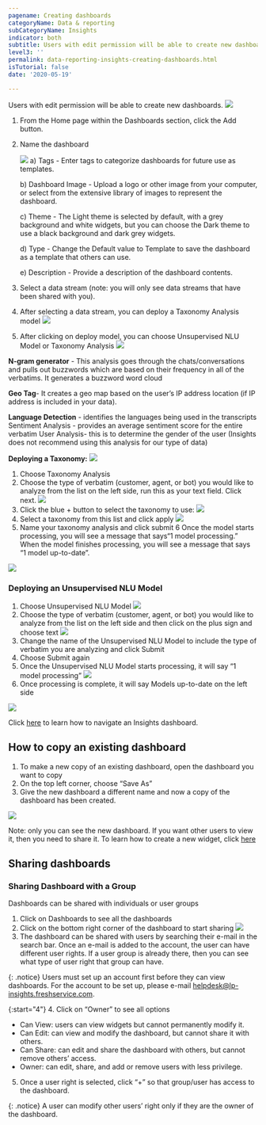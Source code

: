 ```yaml
---
pagename: Creating dashboards
categoryName: Data & reporting
subCategoryName: Insights
indicator: both
subtitle: Users with edit permission will be able to create new dashboards.
level3: ''
permalink: data-reporting-insights-creating-dashboards.html
isTutorial: false
date: '2020-05-19'

---
```


Users with edit permission will be able to create new dashboards.
  ![](img/creating-dashboards-insights1.png)
1. From the Home page within the Dashboards section, click the Add button.
2. Name the dashboard

    ![](img/creating_dashboards_insights2.png)
    a) Tags - Enter tags to categorize dashboards for future use as templates.
    
    b) Dashboard Image - Upload a logo or other image from your computer, or select from the extensive library of images to represent the dashboard.
    
    c) Theme - The Light theme is selected by default, with a grey background and white widgets, but you can choose the Dark theme to use a black background and dark grey widgets.
    
    d) Type - Change the Default value to Template to save the dashboard as a template that others can use.
    
    e) Description - Provide a description of the dashboard contents.
    
3. Select a data stream (note: you will only see data streams that have been shared with you).
4. After selecting a data stream, you can deploy a Taxonomy Analysis  model
  ![](img/creating_dashboards_insights3.png)
5. After clicking on deploy model, you can choose Unsupervised NLU Model or Taxonomy Analysis
   ![](img/creating_dashboards_insights4.png)

  **N-gram generator** - This analysis goes through the chats/conversations and pulls out buzzwords which are based on their frequency in all of the verbatims. It generates a buzzword word cloud

  **Geo Tag**- It creates a geo map based on the user’s IP address location (if IP address is included in your data).

  **Language Detection** - identifies the languages being used in the transcripts
Sentiment Analysis - provides an average sentiment score for the entire verbatim 
User Analysis- this is to determine the gender of the user (Insights does not recommend using this analysis for our type of data)

**Deploying a Taxonomy:**
   ![](img/creating_dashboards_insights5.png)
1. Choose Taxonomy Analysis
2. Choose the type of verbatim (customer, agent, or bot) you would like to analyze from the list on the left side, run this as your text field. Click next.
  ![](img/creating_dashboards_insights6.png)
3. Click the blue + button to select the taxonomy to use:
   ![](img/creating_dashboards_insights7.png)
4. Select a taxonomy from this list and click apply
     ![](img/creating_dashboards_insights8.png)
5. Name your taxonomy analysis and click submit
6 Once the model starts processing, you will see a message that says“1 model processing.”  When the model finishes processing, you will see a message that says “1 model up-to-date”.

![](img/creating_dashboards_insights9.png)

### Deploying an Unsupervised NLU Model
1. Choose Unsupervised NLU Model
     ![](img/creating_dashboards_insights10.png)
2. Choose the type of verbatim (customer, agent, or bot) you would like to analyze from the list on the left side and then click on the plus sign and choose text
       ![](img/creating_dashboards_insights11.png)
3. Change the name of the Unsupervised NLU Model to include the type of verbatim you are analyzing and click Submit 
4. Choose Submit again
5. Once the Unsupervised NLU Model starts processing, it will say “1 model processing”
         ![](img/creating_dashboards_insights12.png)
6. Once processing is complete, it will say Models up-to-date on the left side 

![](img/creating_dashboards_insights13.png)

Click [here](data-reporting-insights-insights-user-guide.html) to learn how to navigate an Insights dashboard. 

## How to copy an existing dashboard
1. To make a new copy of an existing dashboard, open the dashboard you want to copy
2. On the top left corner, choose “Save As”
3. Give the new dashboard a different name and now a copy of the dashboard has been created. 

![](img/creating_dashboards_insights14.png)

Note: only you can see the new dashboard. If you want other users to view it, then you need to share it. To learn how to create a new widget, click [here](https://knowledge.liveperson.com/data-reporting-insights-creating-new-widgets.html)

## Sharing dashboards
### Sharing Dashboard with a Group
Dashboards can be shared with individuals or user groups
1. Click on Dashboards to see all the dashboards
2. Click on the bottom right corner of the dashboard to start sharing
  ![](img/sharing_dashboards_insights_1.png)
3. The dashboard can be shared with users by searching their e-mail in the search bar. Once an e-mail is added to the account, the user can have different user rights. If a user group is already there, then you can see what type of user right that group can have.

{: .notice}
Users must set up an account first before they can view dashboards. For the account to be set up, please e-mail helpdesk@lp-insights.freshservice.com. 

{:start="4"}
4. Click on “Owner” to see all options
  * Can View: users can view widgets but cannot permanently modify it.
  * Can Edit: can view and modify the dashboard, but cannot share it with others.
  * Can Share: can edit and share the dashboard with others, but cannot remove others’ access.
  * Owner: can edit, share, and add or remove users with less privilege.
5. Once a user right is selected, click “+” so that group/user has access to the dashboard.

{: .notice}
A user can modify other users’ right only if they are the owner of the dashboard.




